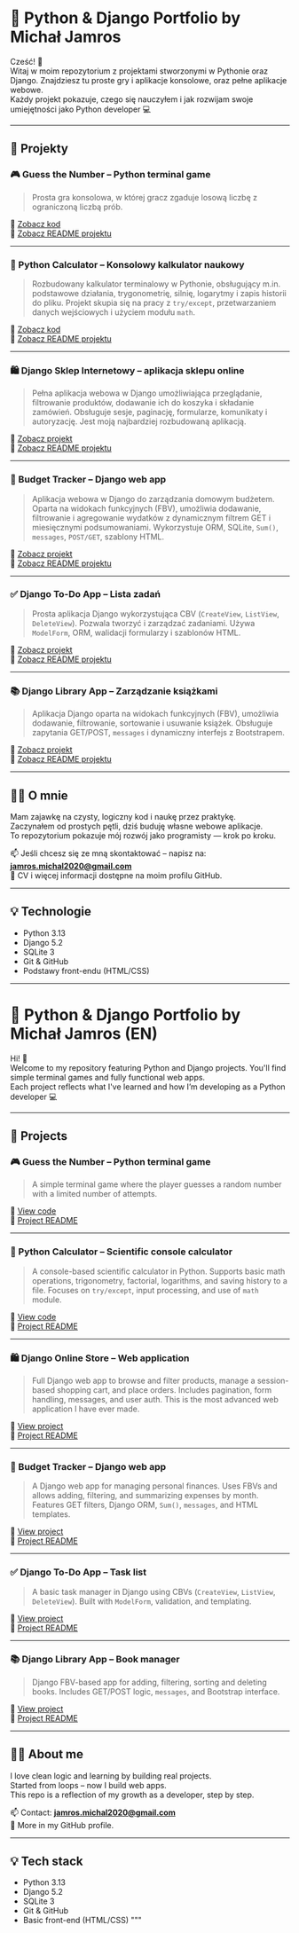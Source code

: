# 🧠 Python & Django Portfolio by Michał Jamros

Cześć! 👋  
Witaj w moim repozytorium z projektami stworzonymi w Pythonie oraz Django. Znajdziesz tu  proste gry i aplikacje konsolowe, oraz pełne aplikacje webowe.  
Każdy projekt pokazuje, czego się nauczyłem i jak rozwijam swoje umiejętności jako Python developer 💻

---

## 🚀 Projekty

### 🎮 Guess the Number – Python terminal game  
> Prosta gra konsolowa, w której gracz zgaduje losową liczbę z ograniczoną liczbą prób.

🔎 [Zobacz kod](https://github.com/michu1810/Portfolio/blob/main/guess-number/gamescript.py)  
📄 [Zobacz README projektu](https://github.com/michu1810/Portfolio/blob/main/guess-number/README.md)
  

---

### 🧮 Python Calculator – Konsolowy kalkulator naukowy

> Rozbudowany kalkulator terminalowy w Pythonie, obsługujący m.in. podstawowe działania, trygonometrię, silnię, logarytmy i zapis historii do pliku. Projekt skupia się na pracy z `try/except`, przetwarzaniem danych wejściowych i użyciem modułu `math`.

🔎 [Zobacz kod](https://github.com/michu1810/Portfolio/blob/main/console-calculator/calcConsole/calc.py)  
📄 [Zobacz README projektu](https://github.com/michu1810/Portfolio/blob/main/console-calculator/calcConsole/README.md)

---

### 🛍️ Django Sklep Internetowy – aplikacja sklepu online  
> Pełna aplikacja webowa w Django umożliwiająca przeglądanie, filtrowanie produktów, dodawanie ich do koszyka i składanie zamówień. Obsługuje sesje, paginację, formularze, komunikaty i autoryzację. Jest moją najbardziej rozbudowaną aplikacją.

🔗 [Zobacz projekt](https://github.com/michu1810/Portfolio/tree/main/django-e-commerce/Website)  
📄 [Zobacz README projektu](https://github.com/michu1810/Portfolio/tree/main/django-e-commerce/Website#readme)

---

### 💸 Budget Tracker – Django web app  
> Aplikacja webowa w Django do zarządzania domowym budżetem. Oparta na widokach funkcyjnych (FBV), umożliwia dodawanie, filtrowanie i agregowanie wydatków z dynamicznym filtrem GET i miesięcznymi podsumowaniami. Wykorzystuje ORM, SQLite, `Sum()`, `messages`, `POST/GET`, szablony HTML.

🔗 [Zobacz projekt](https://github.com/michu1810/Portfolio/tree/main/django-budget/Budzet)  
📄 [Zobacz README projektu](https://github.com/michu1810/Portfolio/blob/main/django-budget/README.md)

---

### ✅ Django To-Do App – Lista zadań  
> Prosta aplikacja Django wykorzystująca CBV (`CreateView`, `ListView`, `DeleteView`). Pozwala tworzyć i zarządzać zadaniami. Używa `ModelForm`, ORM, walidacji formularzy i szablonów HTML.

🔗 [Zobacz projekt](https://github.com/michu1810/Portfolio/tree/main/django-todo)  
📄 [Zobacz README projektu](https://github.com/michu1810/Portfolio/blob/main/django-todo/appDjango/README.md)

---

### 📚 Django Library App – Zarządzanie książkami  
> Aplikacja Django oparta na widokach funkcyjnych (FBV), umożliwia dodawanie, filtrowanie, sortowanie i usuwanie książek. Obsługuje zapytania GET/POST, `messages` i dynamiczny interfejs z Bootstrapem.

🔗 [Zobacz projekt](https://github.com/michu1810/Portfolio/tree/main/django-library)  
📄 [Zobacz README projektu](https://github.com/michu1810/Portfolio/blob/main/django-library/biblioteka/README.md)

---

## 👨‍💻 O mnie

Mam zajawkę na czysty, logiczny kod i naukę przez praktykę.  
Zaczynałem od prostych pętli, dziś buduję własne webowe aplikacje.  
To repozytorium pokazuje mój rozwój jako programisty — krok po kroku.

📫 Jeśli chcesz się ze mną skontaktować – napisz na: **jamros.michal2020@gmail.com**  
📄 CV i więcej informacji dostępne na moim profilu GitHub.

---

## 💡 Technologie

- Python 3.13
- Django 5.2
- SQLite 3
- Git & GitHub
- Podstawy front-endu (HTML/CSS)

---

# 🧠 Python & Django Portfolio by Michał Jamros (EN)

Hi! 👋  
Welcome to my repository featuring Python and Django projects. You'll find simple terminal games and fully functional web apps.  
Each project reflects what I've learned and how I’m developing as a Python developer 💻

---

## 🚀 Projects

### 🎮 Guess the Number – Python terminal game  
> A simple terminal game where the player guesses a random number with a limited number of attempts.

🔎 [View code](https://github.com/michu1810/Portfolio/blob/main/guess-number/gamescript.py)  
📄 [Project README](https://github.com/michu1810/Portfolio/blob/main/guess-number/README.md)

---

### 🧮 Python Calculator – Scientific console calculator

> A console-based scientific calculator in Python. Supports basic math operations, trigonometry, factorial, logarithms, and saving history to a file. Focuses on `try/except`, input processing, and use of `math` module.

🔎 [View code](https://github.com/michu1810/Portfolio/blob/main/console-calculator/calcConsole/calc.py)  
📄 [Project README](https://github.com/michu1810/Portfolio/blob/main/console-calculator/calcConsole/README.md)

---

### 🛍️ Django Online Store – Web application  
> Full Django web app to browse and filter products, manage a session-based shopping cart, and place orders. Includes pagination, form handling, messages, and user auth. This is the most advanced web application I have ever made.

🔗 [View project](https://github.com/michu1810/Portfolio/tree/main/django-e-commerce/Website)  
📄 [Project README](https://github.com/michu1810/Portfolio/tree/main/django-e-commerce/Website#readme)

---

### 💸 Budget Tracker – Django web app  
> A Django web app for managing personal finances. Uses FBVs and allows adding, filtering, and summarizing expenses by month. Features GET filters, Django ORM, `Sum()`, `messages`, and HTML templates.

🔗 [View project](https://github.com/michu1810/Portfolio/tree/main/django-budget/Budzet)  
📄 [Project README](https://github.com/michu1810/Portfolio/blob/main/django-budget/README.md)

---

### ✅ Django To-Do App – Task list  
> A basic task manager in Django using CBVs (`CreateView`, `ListView`, `DeleteView`). Built with `ModelForm`, validation, and templating.

🔗 [View project](https://github.com/michu1810/Portfolio/tree/main/django-todo)  
📄 [Project README](https://github.com/michu1810/Portfolio/blob/main/django-todo/appDjango/README.md)

---

### 📚 Django Library App – Book manager  
> Django FBV-based app for adding, filtering, sorting and deleting books. Includes GET/POST logic, `messages`, and Bootstrap interface.

🔗 [View project](https://github.com/michu1810/Portfolio/tree/main/django-library)  
📄 [Project README](https://github.com/michu1810/Portfolio/blob/main/django-library/biblioteka/README.md)

---


## 👨‍💻 About me

I love clean logic and learning by building real projects.  
Started from loops – now I build web apps.  
This repo is a reflection of my growth as a developer, step by step.

📫 Contact: **jamros.michal2020@gmail.com**  
📄 More in my GitHub profile.

---

## 💡 Tech stack

- Python 3.13
- Django 5.2
- SQLite 3
- Git & GitHub
- Basic front-end (HTML/CSS)
"""
